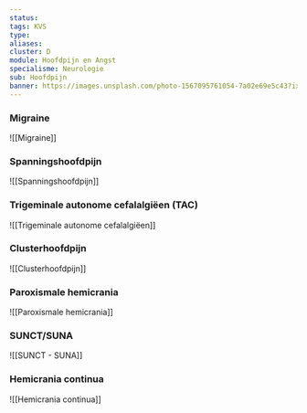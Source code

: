```yaml
---
status: 
tags: KVS
type: 
aliases: 
cluster: D
module: Hoofdpijn en Angst
specialisme: Neurologie
sub: Hoofdpijn
banner: https://images.unsplash.com/photo-1567095761054-7a02e69e5c43?ixlib=rb-4.0.3&ixid=M3wxMjA3fDB8MHxwaG90by1wYWdlfHx8fGVufDB8fHx8fA%3D%3D&auto=format&fit=crop&w=1974&q=80
---
```


### Migraine
![[Migraine]]


### Spanningshoofdpijn
![[Spanningshoofdpijn]]


### Trigeminale autonome cefalalgiëen (TAC)
![[Trigeminale autonome cefalalgiëen]]

### Clusterhoofdpijn
![[Clusterhoofdpijn]]

### Paroxismale hemicrania

![[Paroxismale hemicrania]]

### SUNCT/SUNA
![[SUNCT - SUNA]]
### Hemicrania continua
![[Hemicrania continua]]

